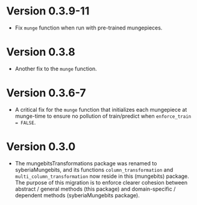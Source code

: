 # Version 0.3.9-11

* Fix `munge` function when run with pre-trained mungepieces.

# Version 0.3.8

* Another fix to the `munge` function.

# Version 0.3.6-7

* A critical fix for the `munge` function that initializes each mungepiece
  at munge-time to ensure no pollution of train/predict when `enforce_train = FALSE`.

# Version 0.3.0

  * The mungebitsTransformations package was renamed to syberiaMungebits,
    and its functions `column_transformation` and `multi_column_transformation`
    now reside in this (mungebits) package. The purpose of this migration is to
    enforce clearer cohesion between abstract / general methods (this package)
    and domain-specific / dependent methods (syberiaMungebits package).


